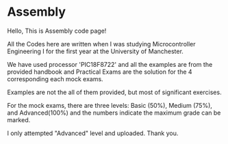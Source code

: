 # Assembly
Hello, This is Assembly code page!

All the Codes here are written when I was studying Microcontroller Engineering I for the first year at the University of Manchester.

We have used processor 'PIC18F8722' and all the examples are from the provided handbook and Practical Exams are the solution for the 4 corresponding each mock exams.

Examples are not the all of them provided, but most of significant exercises. 

For the mock exams, there are three levels: Basic (50%), Medium (75%), and Advanced(100%) and the numbers indicate the maximum grade can be marked.

I only attempted "Advanced" level and uploaded. Thank you.
